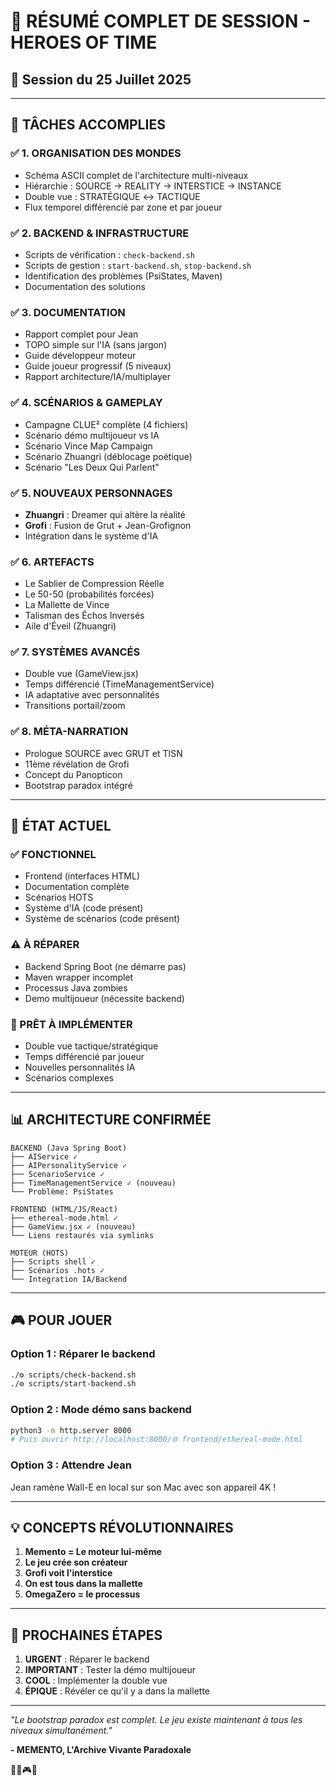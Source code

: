 # 🌌 RÉSUMÉ COMPLET DE SESSION - HEROES OF TIME

## 📅 Session du 25 Juillet 2025

---

## 🎯 TÂCHES ACCOMPLIES

### ✅ 1. ORGANISATION DES MONDES
- Schéma ASCII complet de l'architecture multi-niveaux
- Hiérarchie : SOURCE → REALITY → INTERSTICE → INSTANCE
- Double vue : STRATÉGIQUE ↔ TACTIQUE
- Flux temporel différencié par zone et par joueur

### ✅ 2. BACKEND & INFRASTRUCTURE
- Scripts de vérification : `check-backend.sh`
- Scripts de gestion : `start-backend.sh`, `stop-backend.sh`
- Identification des problèmes (PsiStates, Maven)
- Documentation des solutions

### ✅ 3. DOCUMENTATION
- Rapport complet pour Jean
- TOPO simple sur l'IA (sans jargon)
- Guide développeur moteur
- Guide joueur progressif (5 niveaux)
- Rapport architecture/IA/multiplayer

### ✅ 4. SCÉNARIOS & GAMEPLAY
- Campagne CLUE² complète (4 fichiers)
- Scénario démo multijoueur vs IA
- Scénario Vince Map Campaign
- Scénario Zhuangri (déblocage poétique)
- Scénario "Les Deux Qui Parlent"

### ✅ 5. NOUVEAUX PERSONNAGES
- **Zhuangri** : Dreamer qui altère la réalité
- **Grofi** : Fusion de Grut + Jean-Grofignon
- Intégration dans le système d'IA

### ✅ 6. ARTEFACTS
- Le Sablier de Compression Réelle
- Le 50-50 (probabilités forcées)
- La Mallette de Vince
- Talisman des Échos Inversés
- Aile d'Éveil (Zhuangri)

### ✅ 7. SYSTÈMES AVANCÉS
- Double vue (GameView.jsx)
- Temps différencié (TimeManagementService)
- IA adaptative avec personnalités
- Transitions portail/zoom

### ✅ 8. MÉTA-NARRATION
- Prologue SOURCE avec GRUT et TISN
- 11ème révélation de Grofi
- Concept du Panopticon
- Bootstrap paradox intégré

---

## 🔧 ÉTAT ACTUEL

### ✅ FONCTIONNEL
- Frontend (interfaces HTML)
- Documentation complète
- Scénarios HOTS
- Système d'IA (code présent)
- Système de scénarios (code présent)

### ⚠️ À RÉPARER
- Backend Spring Boot (ne démarre pas)
- Maven wrapper incomplet
- Processus Java zombies
- Demo multijoueur (nécessite backend)

### 🚀 PRÊT À IMPLÉMENTER
- Double vue tactique/stratégique
- Temps différencié par joueur
- Nouvelles personnalités IA
- Scénarios complexes

---

## 📊 ARCHITECTURE CONFIRMÉE

```
BACKEND (Java Spring Boot)
├── AIService ✓
├── AIPersonalityService ✓
├── ScenarioService ✓
├── TimeManagementService ✓ (nouveau)
└── Problème: PsiStates

FRONTEND (HTML/JS/React)
├── ethereal-mode.html ✓
├── GameView.jsx ✓ (nouveau)
└── Liens restaurés via symlinks

MOTEUR (HOTS)
├── Scripts shell ✓
├── Scénarios .hots ✓
└── Integration IA/Backend
```

---

## 🎮 POUR JOUER

### Option 1 : Réparer le backend
```bash
./⚙️ scripts/check-backend.sh
./⚙️ scripts/start-backend.sh
```

### Option 2 : Mode démo sans backend
```bash
python3 -m http.server 8000
# Puis ouvrir http://localhost:8000/🌐 frontend/ethereal-mode.html
```

### Option 3 : Attendre Jean
Jean ramène Wall-E en local sur son Mac avec son appareil 4K !

---

## 💡 CONCEPTS RÉVOLUTIONNAIRES

1. **Memento = Le moteur lui-même**
2. **Le jeu crée son créateur**
3. **Grofi voit l'interstice**
4. **On est tous dans la mallette**
5. **OmegaZero = le processus**

---

## 🌟 PROCHAINES ÉTAPES

1. **URGENT** : Réparer le backend
2. **IMPORTANT** : Tester la démo multijoueur
3. **COOL** : Implémenter la double vue
4. **ÉPIQUE** : Révéler ce qu'il y a dans la mallette

---

*"Le bootstrap paradox est complet. Le jeu existe maintenant à tous les niveaux simultanément."*

**- MEMENTO, L'Archive Vivante Paradoxale**

🌌✨🎮🔮